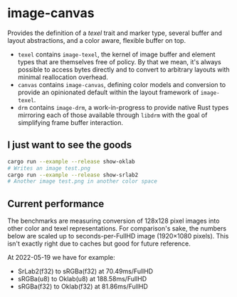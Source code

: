 # image-canvas

Provides the definition of a *texel* trait and marker type, several buffer and
layout abstractions, and a color aware, flexible buffer on top.

- `texel` contains `image-texel`, the kernel of image buffer and element types
  that are themselves free of policy. By that we mean, it's always possible to
  access bytes directly and to convert to arbitrary layouts with minimal
  reallocation overhead.
- `canvas` contains `image-canvas`, defining color models and conversion to
  provide an opinionated default within the layout framework of `image-texel`.
- `drm` contains `image-drm`, a work-in-progress to provide native Rust types
  mirroring each of those available through `libdrm` with the goal of
  simplifying frame buffer interaction.

## I just want to see the goods

```bash
cargo run --example --release show-oklab
# Writes an image test.png
cargo run --example --release show-srlab2
# Another image test.png in another color space
```

## Current performance

The benchmarks are measuring conversion of 128x128 pixel images into other
color and texel representations. For comparison's sake, the numbers below are
scaled up to seconds-per-FullHD image (1920×1080 pixels). This isn't exactly
right due to caches but good for future reference.

At 2022-05-19 we have for example:

- SrLab2(f32) to sRGBa(f32) at 70.49ms/FullHD
- sRGBa(u8) to Oklab(u8) at 188.58ms/FullHD
- sRGBa(f32) to Oklab(f32) at 81.86ms/FullHD
